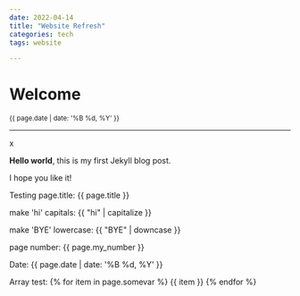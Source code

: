 ```yaml
---
date: 2022-04-14
title: "Website Refresh"
categories: tech
tags: website

---
```


# Welcome

<small>{{ page.date | date: '%B %d, %Y' }}</small>

---

x

**Hello world**, this is my first Jekyll blog post.

I hope you like it!

Testing page.title: {{ page.title }}

make 'hi' capitals: {{ "hi" | capitalize }}

make 'BYE' lowercase: {{ "BYE" | downcase }}

page number: {{ page.my_number }}

Date: {{ page.date | date: '%B %d, %Y' }}

Array test: 
{% for item in page.somevar %}
  {{ item }}
{% endfor %}
